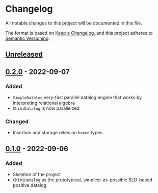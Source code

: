 # Changelog
All notable changes to this project will be documented in this file.

The format is based on [Keep a Changelog](https://keepachangelog.com/en/1.0.0/),
and this project adheres to [Semantic Versioning](https://semver.org/spec/v2.0.0.html).

## [Unreleased]

## [0.2.0] - 2022-09-07
### Added
- `SimpleDatalog` very-fast parallel datalog engine that works by interpreting relational algebra
- `ChibiDatalog` is now paralleized

### Changed
- Insertion and storage relies on `boxed` types

## [0.1.0] - 2022-09-06
### Added
- Skeleton of the project
- `ChibiDatalog` as the prototypical, simplest-as-possible SLD-based positive datalog

[Unreleased]: https://github.com/brurucy/shapiro/compare/v0.2.0...HEAD
[0.2.0]: https://github.com/brurucy/shapiro/releases/tag/v0.2.0
[0.1.0]: https://github.com/brurucy/shapiro/releases/tag/v0.1.0

